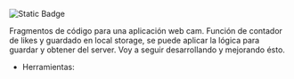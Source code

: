 ![Static Badge](https://img.shields.io/badge/Acceso-Camara_Web-blue)

Fragmentos de código para una aplicación web cam. Función de contador de likes y guardado en local storage, se puede aplicar la lógica para guardar y obtener del server.
Voy a seguir desarrollando y mejorando ésto.


* Herramientas:

